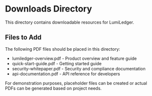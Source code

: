 # Downloads Directory

This directory contains downloadable resources for LumiLedger.

## Files to Add

The following PDF files should be placed in this directory:
- lumiledger-overview.pdf - Product overview and feature guide
- quick-start-guide.pdf - Getting started guide
- security-whitepaper.pdf - Security and compliance documentation
- api-documentation.pdf - API reference for developers

For demonstration purposes, placeholder files can be created or actual PDFs can be generated based on project needs.
